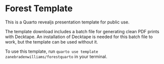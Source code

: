 # Forest Template

This is a Quarto revealjs presentation template for public use.

The template download includes a batch file for generating clean PDF prints with Decktape.
An installation of Decktape is needed for this batch file to work, but the template can be used
without it.

To use this template, run `quarto use template zanebradenwilliams/forestquarto` in your terminal.
